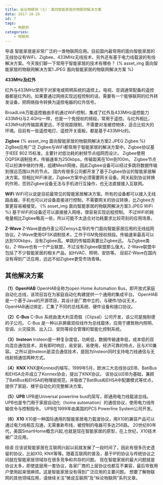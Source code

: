 ```yaml
---
title: 纵论物联网（七）：面向智能家居的物联网解决方案
data: 2017-10-26
id: 7
tags:
    - 物联网
categories:
    - 物联网
---
```


导语
智能家居是非常广泛的一类物联网应用。目前国内最常用的面向智能家居的无线协议有WiFi、Zigbee、433MHz无线技术，另外还有基于电力线载波的有线解决方案。今天我们聊一下常用于智能家居的技术有哪些？
{% asset_img 面向智能家居的物联网解决方案1.JPEG
 面向智能家居的物联网解决方案 %}
<!--more-->

__433MHz及红外__

红外与433MHz常用于对家电或照明系统的遥控上。电视、空调通常配备的遥控器都是红外的。如果要通过网络实现远程控制的话，需要有一个能够联网的红外转发设备，把网络指令转换为遥控电器的红外信号。

BroadLink万能遥控器由手机通过WiFi控制，集成了红外及433MHz遥控能力
433MHz与2.4GHz一样，也是一个免授权的频段，常用于遥控。与红外相比，433MHz的传输距离更远，不受视距限制，不需要对准被控物体，适合比较大的环境。目前有一些遥控电灯、遥控开关面板，都是基于433MHz的。

__Zigbee__
{% asset_img 面向智能家居的物联网解决方案2.JPEG
Zigbee %}
ZigBee应用广泛
Zigbee与WiFi都常用于智能家居的解决方案中。Zigbee协议基于IEEE 802.15标准，主要针对低功耗的射频节点组网而设计。
Zigbee使用OQPSK调制技术，传输速率为250kbps，传输距离在10m到100m。
Zigbee节点可以扮演中继的作用，组建Mesh网络，因此Zigbee设备可以经过多跳将数据传输到很远范围以外的节点。
国内有很多公司都开发了基于Zigbee协议的智能家居解决方案。但相比WiFi来说，Zigbee方案中必须需要网关设备。网关起到协议转换的作用，否则Zigbee设备无法与手机进行互操作，也无法直接接入互联网。

__WiFi__
WiFi可以说是目前最常见的智能家居解决方案。所有的设备都可以接入无线路由器，手机也可以对设备直接进行控制，不需要网关的协议转换，比Zigbee方案更容易被接受。
{% asset_img 面向智能家居的物联网解决方案3.JPEG WiFi %}
基于WiFi的设备还可以直接接入网络，很容易实现远程控制。
不过WiFi的耗电量相比Zigbee略高一些，所以可能不太适合对功耗要求比较苛刻的应用场景。

__Z-Wave__
Z-Wave是由丹麦公司Zensys主导的专门面向智能家居应用的无线组网协议。Z-Wave使用GFSK调制技术，工作于ISM免授权频段。传输速率最高可以达到100kbps，没有Zigbee高。单跳的传输距离要比Zigbee远。
与Zigbee类似，Z-Wave也有一个产业联盟，不过没有Zigbee联盟那么强大。Z-Wave联盟中包括了不少智能家居的相关产品，如HVAC、照明、安防等。
目前Z-Wave在国内没有得到广泛应用，远远不如Zigbee更受市场青睐。

## __其他解决方案__
__（1）OpenHAB__
OpenHAB全称为open Home Automation Bus，即开放式家庭自动化总线，该项目旨在为家庭自动化构建提供一个通用的集成平台。
OpenHAB是一个基于Java的开源项目，其设计是厂商中立的，与硬件/协议无关。OpenHAB通过绑定，汇集了不同的总线系统、硬件设备和接口协议。

__（2）C-Bus__
C-Bus 系统由澳大利亚奇胜（Clipsal）公司开发，该公司是施耐德的子公司。
C-Bus 是一种以非屏蔽双绞线作为总线载体，应用于建筑物内照明、空调、火灾探测、出入口、安防等综合管理的智能化控制系统。

__（3）Insteon__
Insteon是一种复杂度低，功耗低，数据传输速率低，成本低的双向混合通信技术，具有即时响应，易安装，易使用，经济可靠的特点，且与X10兼容。
之所以说Insteon是混合通信技术，是因为Insteon同时支持电力线通信与无线射频通信两种方式。

__（4）KNX__
KNX是Konnex的缩写。1999年5月，欧洲三大总线协议EIB、BatiBus和EHSA合并成立了Konnex协会，提出了KNX协议。
该协议以EIB为基础，兼顾了BatiBus和EHSA的物理层规范，并吸收了BatiBus和EHSA中配置模式等优点，提供了家庭、楼宇自动化的完整解决方案。

__（5）UPB__
UPB是Universal powerline bus的简写，即通用电力线载波总线。UPB也是专门用于家居自动化（home automation）的通信协议，使用电力线传输信令与控制指令。
UPB在1999年由美国的PCS Powerline System公司开发。

__（6）X10__
X10是一种国际通用的智能家居电力载波协议，用X10的兼容产品可以通过电力线相互沟通，无需重新布线，被控制的电器可多达256路。
20世纪80年代，美国SmartHome概念兴起,也就是现在智能家居的原型，在上世纪，X10技术被广泛应用。

结语
应该说智能家居在互联网兴起以前就发展了一段时间了，因此有很多历史遗留的协议，比如X10, KNX等等。随着互联网的普及，基于IP的协议与传统协议之间就在智能家居领域存在很多竞争和共存的问题。
现在智能家居的最大问题就是协议太多，即使底层用一套协议，各家厂商的上层协议也都互不兼容，最后导致用户使用起来很麻烦。这是智能家居没有得到广泛应用的主要问题。
想要了解物联网的其他领域应用，请继续关注“微说互联网”及“纵论物联网”系列文章。
